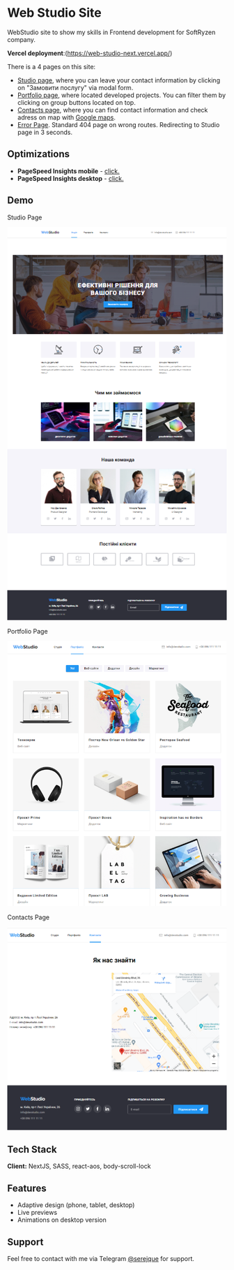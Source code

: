 # Web Studio Site

WebStudio site to show my skills in Frontend development for SoftRyzen company.

**Vercel deployment**:(https://web-studio-next.vercel.app/)

There is a 4 pages on this site:

- [Studio page](https://web-studio-next.vercel.app/), where you can leave your contact information by clicking on "Замовити послугу" via modal form.
- [Portfolio page](https://web-studio-next.vercel.app/portfolio), where located developed projects. You can filter them by clicking on group buttons located on top.
- [Contacts page](https://web-studio-next.vercel.app/contacts), where you can find contact information and check adress on map with [Google maps](https://maps.google.com/).
- [Error Page](https://web-studio-next.vercel.app/12). Standard 404 page on wrong routes. Redirecting to Studio page in 3 seconds.

## Optimizations

- **PageSpeed Insights mobile** - [click.](https://pagespeed.web.dev/analysis/https-web-studio-next-vercel-app/gadpqvmym4?form_factor=mobile)
- **PageSpeed Insights desktop** - [click.](https://pagespeed.web.dev/analysis/https-web-studio-next-vercel-app/gadpqvmym4?form_factor=desktop)

## Demo

Studio Page

![Studio Page](./public/images/gh-preview/scr-1.png)

Portfolio Page

![Portfolio Page](./public/images/gh-preview/scr-2.png)

Contacts Page

![Contacts Page](./public/images/gh-preview/scr-3.png)

## Tech Stack

**Client:** NextJS, SASS, react-aos, body-scroll-lock

## Features

- Adaptive design (phone, tablet, desktop)
- Live previews
- Animations on desktop version

## Support

Feel free to contact with me via Telegram [@serejque](https://t.me/Serejque) for support.
